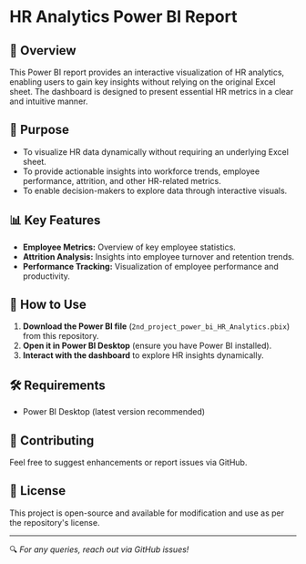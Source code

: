 # HR Analytics Power BI Report

## 📌 Overview
This Power BI report provides an interactive visualization of HR analytics, enabling users to gain key insights without relying on the original Excel sheet. The dashboard is designed to present essential HR metrics in a clear and intuitive manner.

## 🎯 Purpose
- To visualize HR data dynamically without requiring an underlying Excel sheet.
- To provide actionable insights into workforce trends, employee performance, attrition, and other HR-related metrics.
- To enable decision-makers to explore data through interactive visuals.

## 📊 Key Features
- **Employee Metrics:** Overview of key employee statistics.
- **Attrition Analysis:** Insights into employee turnover and retention trends.
- **Performance Tracking:** Visualization of employee performance and productivity.

## 🚀 How to Use
1. **Download the Power BI file** (`2nd_project_power_bi_HR_Analytics.pbix`) from this repository.
2. **Open it in Power BI Desktop** (ensure you have Power BI installed).
3. **Interact with the dashboard** to explore HR insights dynamically.

## 🛠 Requirements
- Power BI Desktop (latest version recommended)

## 📢 Contributing
Feel free to suggest enhancements or report issues via GitHub.

## 📄 License
This project is open-source and available for modification and use as per the repository's license.

---
🔍 *For any queries, reach out via GitHub issues!*

